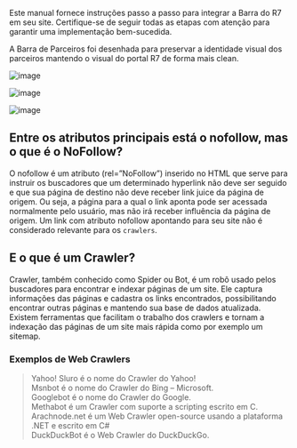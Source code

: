 Este manual fornece instruções passo a passo para integrar a Barra do R7 em seu site. Certifique-se de seguir todas as etapas com atenção para garantir uma implementação bem-sucedida.

A Barra de Parceiros foi desenhada para preservar a identidade visual dos parceiros mantendo o visual do portal R7 de forma mais clean.

![image](https://github.com/r7com/barra-parceiros/assets/61875054/0a34d320-d094-4054-8d87-97b01330fc85)

![image](https://github.com/r7com/barra-parceiros/assets/61875054/fbd97625-fa56-4fa1-bf74-afa87c14783a)

![image](https://github.com/r7com/barra-parceiros/assets/61875054/b0f3282d-7326-4feb-92e5-c816b45fe764)

## Entre os atributos principais está o nofollow, mas o que é o NoFollow?

O nofollow é um atributo (rel=”NoFollow”) inserido no HTML que serve para instruir os buscadores que um determinado hyperlink não deve ser seguido e que sua página de destino não deve receber link juice da página de origem. Ou seja, a página para a qual o link aponta pode ser acessada normalmente pelo usuário, mas não irá receber influência da página de origem. Um link com atributo nofollow apontando para seu site não é considerado relevante para os `crawlers`.

## E o que é um Crawler?

Crawler, também conhecido como Spider ou Bot, é um robô usado pelos buscadores para encontrar e indexar páginas de um site. Ele captura informações das páginas e cadastra os links encontrados, possibilitando encontrar outras páginas e mantendo sua base de dados atualizada. Existem ferramentas que facilitam o trabalho dos crawlers e tornam a indexação das páginas de um site mais rápida como por exemplo um sitemap.

### Exemplos de Web Crawlers

> Yahoo! Sluro é o nome do Crawler do Yahoo!<br>
> Msnbot é o nome do Crawler do Bing – Microsoft.<br>
> Googlebot é o nome do Crawler do Google.<br>
> Methabot é um Crawler com suporte a scripting escrito em C.<br>
> Arachnode.net é um Web Crawler open-source usando a plataforma .NET e escrito em C#<br>
> DuckDuckBot é o Web Crawler do DuckDuckGo.<br>

